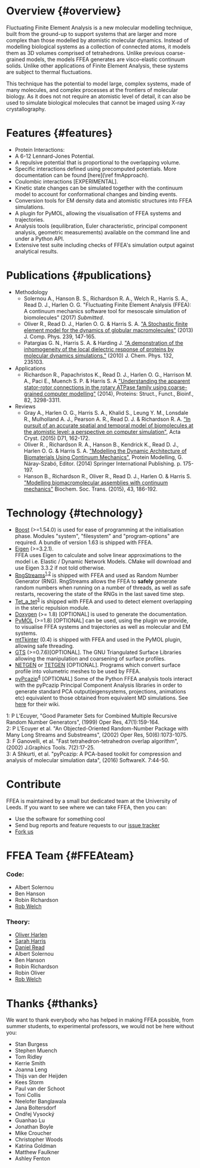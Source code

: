 Overview {#overview}
=========

Fluctuating Finite Element Analysis is a new molecular modelling technique, built from the ground-up to support systems that are larger and more complex than those modelled by atomistic molecular dynamics. Instead of modelling biological systems as a collection of connected atoms, it models them as 3D volumes comprised of tetrahedrons. Unlike previous coarse-grained models, the models FFEA generates are visco-elastic continuum solids. Unlike other applications of Finite Element Analysis, these systems are subject to thermal fluctuations.

This technique has the potential to model large, complex systems, made of many molecules, and complex processes at the frontiers of molecular biology. As it does not not require an atomistic level of detail, it can also be used to simulate biological molecules that cannot be imaged using X-ray crystallography.


Features  {#features}
========

 * Protein Interactions:
  * A 6-12 Lennard-Jones Potential.
  * A repulsive potential that is proportional 
        to the overlapping volume.
  * Specific interactions defined using precomputed potentials.
        More documentation can be found [here](\ref fmApproach).
  * Coulombic interactions [EXPERIMENTAL].
 * Kinetic state changes can be simulated together with the continuum model to
    account for conformational changes and binding events.
 * Conversion tools for EM density data and atomistic structures into FFEA simulations.
 * A plugin for PyMOL, allowing the visualisation of FFEA systems and trajectories.
 * Analysis tools (equilibration, Euler characteristic, principal component analysis, geometric measurements) available on the command line and under a Python API.
 * Extensive test suite including checks of FFEA's simulation output against analytical results.



Publications  {#publications}
============

   * Methodology
       * Solernou A., Hanson B. S., Richardson R. A., Welch R., Harris S. A., Read D. J., Harlen O. G. "Fluctuating Finite Element Analysis (FFEA): A continuum mechanics software tool for mesoscale simulation of biomolecules" (2017) *Submitted*.
       * Oliver R., Read D. J., Harlen O. G. & Harris S. A. ["A Stochastic finite element model for the dynamics of globular macromolecules"](http://www.sciencedirect.com/science/article/pii/S0021999112007589) (2013) J. Comp. Phys. 239, 147-165.
       * Patargias G. N., Harris S. A. & Harding J. ["A demonstration of the inhomogeneity of the local dielectric response of proteins by molecular dynamics simulations."](https://www.ncbi.nlm.nih.gov/pubmed/20572740) (2010) J. Chem. Phys. 132, 235103.
   * Applications
       * Richardson R., Papachristos K., Read D. J., Harlen O. G., Harrison M. A., Paci E., Muench S. P. & Harris S. A ["Understanding the apparent stator-rotor connections in the rotary ATPase family using coarse-grained computer modelling"](https://www.ncbi.nlm.nih.gov/pubmed/25174610) (2014), Proteins: Struct., Funct., Bioinf., 82, 3298-3311.
   * Reviews
       * Gray A., Harlen O. G., Harris S. A., Khalid S., Leung Y. M., Lonsdale R., Mulholland A. J., Pearson A. R., Read D. J. & Richardson R. A. ["In pursuit of an accurate spatial and temporal model of biomolecules at the atomistic level: a perspective on computer simulation"](https://www.ncbi.nlm.nih.gov/pubmed/25615870), Acta Cryst. (2015) D71, 162-172.
       * Oliver R. , Richardson R. A., Hanson B., Kendrick K., Read D. J., Harlen O. G. & Harris S. A. ["Modelling the Dynamic Architecture of Biomaterials Using Continuum Mechanics"](http://link.springer.com/chapter/10.1007%2F978-3-319-09976-7_8), Protein Modelling, G. Náray-Szabó, Editor. (2014) Springer International Publishing. p. 175-197.
       * Hanson B., Richardson R., Oliver R., Read D. J., Harlen O. & Harris S. ["Modelling biomacromolecular assemblies with continuum mechanics"](https://www.ncbi.nlm.nih.gov/pubmed/25849915) Biochem. Soc. Trans. (2015), 43, 186-192.


Technology  {#technology}
============
 
   * [Boost](http://www.boost.org) (>=1.54.0) is used 
     for ease of programming 
     at the initialisation phase. Modules "system", "filesystem" and 
     "program-options" are required. A bundle of version 1.63 is shipped with FFEA.
   * [Eigen](http://eigen.tuxfamily.org) (>=3.2.1).   
     FFEA uses Eigen to calculate and solve linear approximations to the model i.e. Elastic / Dynamic Network Models. CMake will download and use Eigen 3.3.2 if not told otherwise.
   * [RngStreams](http://www.iro.umontreal.ca/~lecuyer/myftp/streams00/)<sup>[1](#RngStreams1)</sup><sup>,[2](#RngStreams2)</sup>
        is shipped with FFEA and used as Random Number Generator (RNG). RngStreams 
        allows the FFEA to **safely** generate random numbers when running 
        on a number of threads, as well as safe restarts, recovering the state 
        of the RNGs in the last saved time step.
   * [Tet_a_tet](https://github.com/erich666/jgt-code/blob/master/Volume_07/Number_2/Ganovelli2002/tet_a_tet.h)<sup>[3](#tetatetpaper)</sup>
        is shipped with FFEA and used to detect element overlapping 
        in the steric repulsion module. 
   * [Doxygen](http://www.doxygen.org) (>= 1.8) [OPTIONAL] 
        is used to generate the documentation. 
   * [PyMOL](https://www.pymol.org) (>=1.8) [OPTIONAL] can 
        be used, using the plugin we provide,
        to visualise FFEA systems and trajectories
        as well as molecular and EM systems.
   * [mtTkinter](http://tkinter.unpythonic.net/wiki/mtTkinter) (0.4) is shipped 
        with FFEA and used in the PyMOL plugin, allowing safe threading. 
   * [GTS](http://gts.sourceforge.net) (>=0.7.6)[OPTIONAL]. The
     GNU Triangulated Surface Libraries
     allowing the manipulation and coarsening of surface profiles.
   * [NETGEN](https://sourceforge.net/projects/netgen-mesher/) 
   or [TETGEN](http://wias-berlin.de/software/tetgen/) [OPTIONAL]. 
     Programs which convert surface profile into volumetric meshes 
        to be used by FFEA.
   * [pyPcazip](https://pypi.python.org/pypi/pyPcazip)<sup>[4](#pyPCApaper)</sup>  [OPTIONAL]
     Some of the Python FFEA analysis tools interact with the pyPcazip 
     Principal Component Analysis libraries in order to generate standard
     PCA output(eigensystems, projections, animations etc)
     equivalent to those obtained from equivalent MD simulations.
     See [here](https://bitbucket.org/ramonbsc/pypcazip/wiki/Home) for their wiki.

<a name="RngStreams1">1</a>: P L'Ecuyer, "Good Parameter Sets for Combined Multiple Recursive Random Number Generators", (1999) Oper Res, 47(1):159-164. <br> 
<a name="RngStreams2">2</a>: P L'Ecuyer et al. "An Objected-Oriented Random-Number Package with Many Long Streams and Substreams", (2002) Oper Res, 50(6):1073-1075. <br>
<a name="tetatetpaper">3</a>:  F Ganovelli, et al. "Fast tetrahedron-tetrahedron overlap algorithm", (2002) J.Graphics Tools. 7(2):17-25. <br>
<a name="pyPCApaper">3</a>:  A Shkurti, et al. "pyPcazip: A PCA-based toolkit for compression and analysis of molecular simulation data", (2016) SoftwareX. 7:44-50.


Contribute
==========

FFEA is maintained by a small but dedicated team at the University of Leeds. If you want to see where we can take FFEA, then you can:

   * Use the software for something cool
   * Send bug reports and feature requests to our [issue tracker](https://bitbucket.org/sohpc-ffea/ffea/issues)
   * [Fork us](https://bitbucket.org/sohpc-ffea/ffea/fork)


FFEA Team  {#FFEAteam}
==========

### Code: ###
   * Albert Solernou
   * Ben Hanson
   * Robin Richardson
   * [Rob Welch](http://robwel.ch/)


### Theory: ###
   * [Oliver Harlen](https://www.maths.leeds.ac.uk/index.php?id=263&uid=1025)
   * [Sarah Harris](http://www.comp-bio.physics.leeds.ac.uk/)
   * [Daniel Read](http://www1.maths.leeds.ac.uk/~djread/)
   * Albert Solernou
   * Ben Hanson
   * Robin Richardson
   * Robin Oliver
   * [Rob Welch](http://robwel.ch/)


Thanks {#thanks}
=======
We want to thank everybody who has helped in making FFEA possible, from 
 summer students, to experimental professors, we would not be here without you:
   * Stan Burgess
   * Stephen Muench
   * Tom Ridley
   * Kerrie Smith
   * Joanna Leng
   * Thijs van der Heijden
   * Kees Storm
   * Paul van der Schoot 
   * Toni Collis
   * Neelofer Banglawala
   * Jana Boltersdorf
   * Ondřej Vysocký
   * Guanhao Lu
   * Jonathan Boyle
   * Mike Croucher
   * Christopher Woods
   * Katrina Goldman
   * Matthew Faulkner 
   * Ashley Fenton


